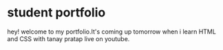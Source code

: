 # student portfolio

hey! welcome to my portfolio.It's coming up tomorrow when i learn HTML and CSS with tanay pratap live on youtube.